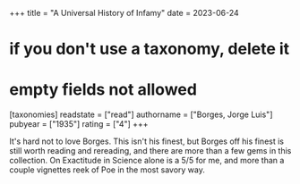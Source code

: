 +++
title = "A Universal History of Infamy"
date = 2023-06-24
# if you don't use a taxonomy, delete it
# empty fields not allowed
[taxonomies]
  readstate = ["read"]
  authorname = ["Borges, Jorge Luis"]
  pubyear = ["1935"]
  rating = ["4"]
+++

It's hard not to love Borges. This isn't his finest, but Borges off his finest is still worth reading and rereading, and there are more than a few gems in this collection. On Exactitude in Science alone is a 5/5 for me, and more than a couple vignettes reek of Poe in the most savory way.